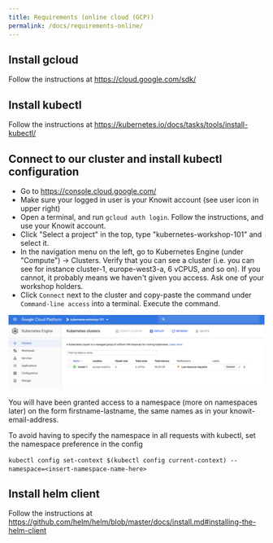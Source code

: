 ```yaml
---
title: Requirements (online cloud (GCP))
permalink: /docs/requirements-online/
---
```


## Install gcloud

Follow the instructions at https://cloud.google.com/sdk/

## Install kubectl

Follow the instructions at https://kubernetes.io/docs/tasks/tools/install-kubectl/

## Connect to our cluster and install kubectl configuration

* Go to https://console.cloud.google.com/
* Make sure your logged in user is your Knowit account (see user icon in upper right)
* Open a terminal, and run `gcloud auth login`. Follow the instructions, and use your Knowit account.
* Click "Select a project" in the top, type "kubernetes-workshop-101" and select it.
* In the navigation menu on the left, go to Kubernetes Engine (under "Compute") -> Clusters. Verify that you
can see a cluster (i.e. you can see for instance cluster-1, europe-west3-a, 6 vCPUS, and so on). If you
cannot, it probably means we haven't given you access. Ask one of your workshop holders.
* Click `Connect` next to the cluster and copy-paste the command under `Command-line access` into a terminal. Execute the command.

![google cloud project screenshot](../../assets/img/gcloud-project.png)

You will have been granted access to a namespace (more on namespaces later) on the form firstname-lastname, the same names as in your knowit-email-address.

To avoid having to specify the namespace in all requests with kubectl, set the namespace preference in the config

`kubectl config set-context $(kubectl config current-context) --namespace=<insert-namespace-name-here>`

## Install helm client

Follow the instructions at https://github.com/helm/helm/blob/master/docs/install.md#installing-the-helm-client
